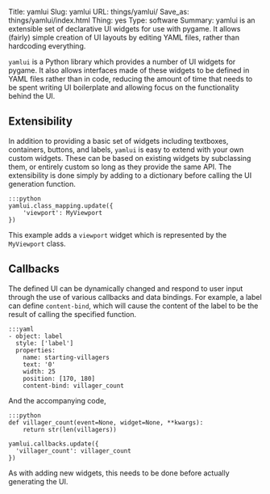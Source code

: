 Title: yamlui
Slug: yamlui
URL: things/yamlui/
Save_as: things/yamlui/index.html
Thing: yes
Type: software
Summary: yamlui is an extensible set of declarative UI widgets for use with pygame. It allows (fairly) simple creation of UI layouts by editing YAML files, rather than hardcoding everything.

`yamlui` is a Python library which provides a number of UI widgets
for pygame. It also allows interfaces made of these widgets to be
defined in YAML files rather than in code, reducing the amount of
time that needs to be spent writing UI boilerplate and allowing
focus on the functionality behind the UI.

## Extensibility

In addition to providing a basic set of widgets including textboxes,
containers, buttons, and labels, `yamlui` is easy to extend with
your own custom widgets. These can be based on existing widgets by
subclassing them, or entirely custom so long as they provide the
same API. The extensibility is done simply by adding to a dictionary
before calling the UI generation function.

    :::python
    yamlui.class_mapping.update({
        'viewport': MyViewport
    })

This example adds a `viewport` widget which is represented by the
`MyViewport` class.

## Callbacks

The defined UI can be dynamically changed and respond to user input
through the use of various callbacks and data bindings. For example,
a label can define `content-bind`, which will cause the content of
the label to be the result of calling the specified function.

```
:::yaml
- object: label
  style: ['label']
  properties:
    name: starting-villagers
    text: '0'
    width: 25
    position: [170, 180]
    content-bind: villager_count
```

And the accompanying code,

    :::python
    def villager_count(event=None, widget=None, **kwargs):
        return str(len(villagers))

    yamlui.callbacks.update({
      'villager_count': villager_count
    })

As with adding new widgets, this needs to be done before actually
generating the UI.
